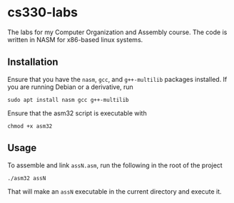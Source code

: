 # cs330-labs
The labs for my Computer Organization and Assembly course. The code is written in NASM for x86-based linux systems.

## Installation
Ensure that you have the `nasm`, `gcc`, and `g++-multilib` packages installed. If you are running Debian or a derivative, run
```
sudo apt install nasm gcc g++-multilib
```
Ensure that the asm32 script is executable with 
```
chmod +x asm32
```

## Usage
To assemble and link `assN.asm`, run the following in the root of the project
```
./asm32 assN
```
That will make an `assN` executable in the current directory and execute it.
